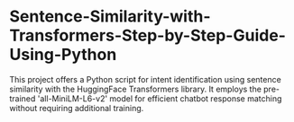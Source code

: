 # Sentence-Similarity-with-Transformers-Step-by-Step-Guide-Using-Python
This project offers a Python script for intent identification using sentence similarity with the HuggingFace Transformers library. It employs the pre-trained 'all-MiniLM-L6-v2' model for efficient chatbot response matching without requiring additional training.
